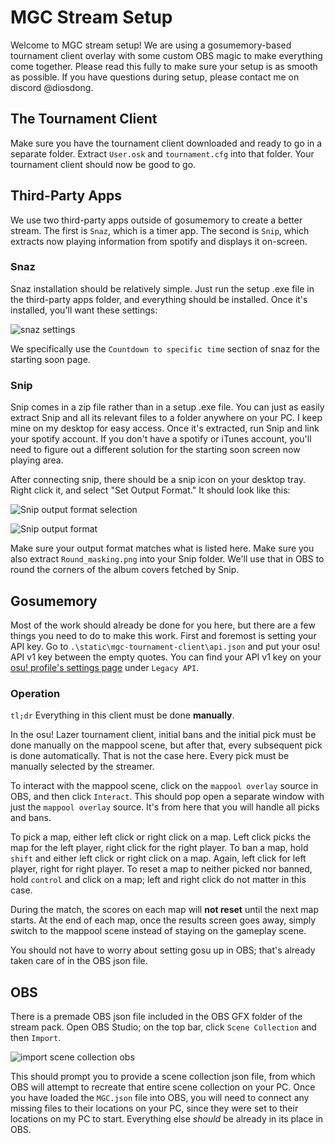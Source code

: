 # MGC Stream Setup

Welcome to MGC stream setup! We are using a gosumemory-based tournament client overlay with some custom OBS magic to make everything come together. Please read this fully to make sure your setup is as smooth as possible. If you have questions during setup, please contact me on discord @diosdong.

## The Tournament Client

Make sure you have the tournament client downloaded and ready to go in a separate folder. Extract `User.osk` and `tournament.cfg` into that folder. Your tournament client should now be good to go.

## Third-Party Apps

We use two third-party apps outside of gosumemory to create a better stream. The first is `Snaz`, which is a timer app. The second is `Snip`, which extracts now playing information from spotify and displays it on-screen.

### Snaz

Snaz installation should be relatively simple. Just run the setup .exe file in the third-party apps folder, and everything should be installed. Once it's installed, you'll want these settings:

![snaz settings](https://i.imgur.com/mSMHqr6.png)

We specifically use the `Countdown to specific time` section of snaz for the starting soon page.

### Snip

Snip comes in a zip file rather than in a setup .exe file. You can just as easily extract Snip and all its relevant files to a folder anywhere on your PC. I keep mine on my desktop for easy access. Once it's extracted, run Snip and link your spotify account. If you don't have a spotify or iTunes account, you'll need to figure out a different solution for the starting soon screen now playing area.

After connecting snip, there should be a snip icon on your desktop tray. Right click it, and select "Set Output Format." It should look like this:

![Snip output format selection](https://i.imgur.com/cGjF7Dy.png)

![Snip output format](https://i.imgur.com/r5GvwMx.png)

Make sure your output format matches what is listed here. Make sure you also extract `Round_masking.png` into your Snip folder. We'll use that in OBS to round the corners of the album covers fetched by Snip.

## Gosumemory

Most of the work should already be done for you here, but there are a few things you need to do to make this work. First and foremost is setting your API key. Go to `.\static\mgc-tournament-client\api.json` and put your osu! API v1 key between the empty quotes. You can find your API v1 key on your [osu! profile's settings page](https://osu.ppy.sh/home/account/edit) under `Legacy API`.

### Operation

`tl;dr` Everything in this client must be done **manually**.

In the osu! Lazer tournament client, initial bans and the initial pick must be done manually on the mappool scene, but after that, every subsequent pick is done automatically. That is not the case here. Every pick must be manually selected by the streamer.

To interact with the mappool scene, click on the `mappool overlay` source in OBS, and then click `Interact`. This should pop open a separate window with just the `mappool overlay` source. It's from here that you will handle all picks and bans.

To pick a map, either left click or right click on a map. Left click picks the map for the left player, right click for the right player. To ban a map, hold `shift` and either left click or right click on a map. Again, left click for left player, right for right player. To reset a map to neither picked nor banned, hold `control` and click on a map; left and right click do not matter in this case.

During the match, the scores on each map will **not reset** until the next map starts. At the end of each map, once the results screen goes away, simply switch to the mappool scene instead of staying on the gameplay scene.

You should not have to worry about setting gosu up in OBS; that's already taken care of in the OBS json file.

## OBS

There is a premade OBS json file included in the OBS GFX folder of the stream pack. Open OBS Studio; on the top bar, click `Scene Collection` and then `Import`.

![import scene collection obs](https://i.imgur.com/zJQYXQ7.png)

This should prompt you to provide a scene collection json file, from which OBS will attempt to recreate that entire scene collection on your PC. Once you have loaded the `MGC.json` file into OBS, you will need to connect any missing files to their locations on your PC, since they were set to their locations on my PC to start. Everything else *should* be already in its place in OBS.